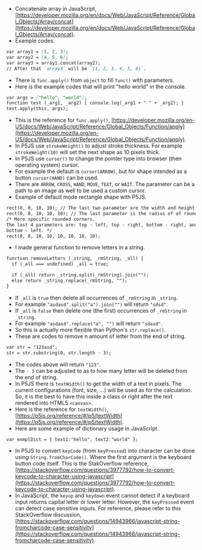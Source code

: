 * Concatenate array in JavaScript, [https://developer.mozilla.org/en/docs/Web/JavaScript/Reference/Global_Objects/Array/concat](https://developer.mozilla.org/en/docs/Web/JavaScript/Reference/Global_Objects/Array/concat).
* Example codes.

```markdown
var array1 = [1, 2, 3];
var array2 = [4, 5, 6];
var array3 = array1.concat(array2);
// After that `array3` will be `[1, 2, 3, 4, 5, 6]`.
```

* There is `func.apply()` from `object` to fill `func()` with parameters.
* Here is the example codes that will print "hello world" in the console.

```markdown
var args = ["hello", "world"];
function test (_arg1, _arg2) { console.log(_arg1 + " " + _arg2); }
test.apply(this, args);
```

* This is the reference for `func.apply()`, [https://developer.mozilla.org/en-US/docs/Web/JavaScript/Reference/Global_Objects/Function/apply](https://developer.mozilla.org/en-US/docs/Web/JavaScript/Reference/Global_Objects/Function/apply).
* In P5JS use `strokeWeight()` to adjust stroke thickness. For example `strokeWeight(10)` will set the next shape as 10 pixels thick.
* In P5JS use `cursor()` to change the pointer type into browser (then operating system) cursor.
* For example the default is `cursor(ARROW)`, but for shape intended as a button `cursor(HAND)` can be used.
* There are `ARROW`, `CROSS`, `HAND`, `MOVE`, `TEXT`, or `WAIT`. The parameter can be a path to an image as well to be used a custom cursor.
* Example of default mode rectangle shape with P5JS.

```markdown
rect(0, 0, 10, 10); // The last two parameter are the width and height.
rect(0, 0, 10, 10, 10); // The last parameter is the radius of of rounded corners.
/* More specific rounded corners.
The last 4 parameters are: top - left, top - right, bottom - right, and then
bottom - left. */
rect(0, 0, 10, 10, 10, 10, 10, 10);
```

* I made general function to remove letters in a string.

```markdown
function removeLetters (_string, _rmString, _all) {
  if (_all === undefined) _all = true;

  if (_all) return _string.split(_rmString).join("");
  else return _string.replace(_rmString, "");
}
```

* If `_all` is `true` then delete all occurrences of `_rmString` in `_string`.
* For example `"asdasd".split("a").join("")` will return `"sdsd"`.
* If `_all` is `false` then delete one (the first) occurrences of `_rmString` in `_string`.
* For example `"asdasd".replace("a", "")` will return `"sdasd"`.
* So this is actually more flexible than Python's `str.replace()`.
* These are codes to remove n amount of letter from the end of string.

```markdown
var str = "123asd";
str = str.substring(0, str.length - 3);
```

* The codes above will return `"123"`.
* The `- 3` can be adjusted to as to how many letter will be deleted from the end of string.
* In P5JS there is `textWidth()` to get the width of a text in pixels. The current configurations (font, size, ...) will be used as for the calculation. So, it is the best to have this inside a class or right after the text rendered into HTML5 `<canvas>`.
* Here is the reference for `textWidth()`, [https://p5js.org/reference/#/p5/textWidth](https://p5js.org/reference/#/p5/textWidth).
* Here are some example of dictionary usage in JavaScript.

```markdown
var exmplDict = { text1:"hello", text2:"world" };
```

* In P5JS to convert `keyCode` (from `keyPressed`) into character can be done using `String.fromCharCode()`. Where the first argument is the keyboard button code itself. This is the StakOverflow reference, [https://stackoverflow.com/questions/3977792/how-to-convert-keycode-to-character-using-javascript](https://stackoverflow.com/questions/3977792/how-to-convert-keycode-to-character-using-javascript).
* In JavaScript, the `keyup` and `keydown` event cannot detect if a keyboard input returns capital letter or lower letter. However, the `keyPressed` event can detect case sensitive inputs. For reference, please refer to this StackOverflow discussion, [https://stackoverflow.com/questions/14943966/javascript-string-fromcharcode-case-sensitivity](https://stackoverflow.com/questions/14943966/javascript-string-fromcharcode-case-sensitivity).